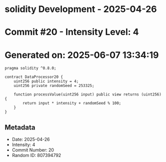 ﻿# solidity Development - 2025-04-26
# Commit #20 - Intensity Level: 4
# Generated on: 2025-06-07 13:34:19
```solidity
pragma solidity ^0.8.0;

contract DataProcessor20 {
    uint256 public intensity = 4;
    uint256 private randomSeed = 253325;

    function processValue(uint256 input) public view returns (uint256) {
        return input * intensity + randomSeed % 100;
    }
}
```
## Metadata
- Date: 2025-04-26
- Intensity: 4
- Commit Number: 20
- Random ID: 807394792
